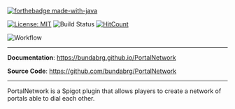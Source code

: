 [![forthebadge made-with-java](http://ForTheBadge.com/images/badges/made-with-java.svg)](https://java.com/)

[![License: MIT](https://img.shields.io/badge/license-MIT-blue.svg)](LICENSE)
![Build Status](https://travis-ci.org/Co0sh/BetonQuest.svg?branch=master)
[![HitCount](http://hits.dwyl.com/bundabrg/portalnetwork.svg)](http://hits.dwyl.com/bundabrg/portalnetwork)

![Workflow](https://github.com/bundabrg/PortalNetwork/workflows/build/badge.svg)


---

**Documentation**: <a href="https:/bundabrg.github.io/PortalNetwork/" target="_blank">https://bundabrg.github.io/PortalNetwork</a>

**Source Code**: <a href="https://github.com/bundabrg/PortalNetwork/" target="_blank">https://github.com/bundabrg/PortalNetwork</a>

---

PortalNetwork is a Spigot plugin that allows players to create a network of portals able to dial each other.


